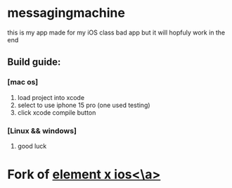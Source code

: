 # messagingmachine
this is my app made for my iOS class
bad app but it will hopfuly work in the end

## **Build guide**:
### \[mac os]
  1. load project into xcode
  2. select to use iphone 15 pro (one used testing)
  3. click xcode compile button

### \[Linux && windows]
  1. good luck


# Fork of <a href="https://github.com/element-hq/element-x-ios">element x ios<\a>
